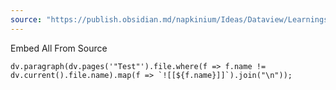 ```yaml
---
source: "https://publish.obsidian.md/napkinium/Ideas/Dataview/Learnings/Dataview+Learnings"
---
```


Embed All From Source
```
dv.paragraph(dv.pages('"Test"').file.where(f => f.name != dv.current().file.name).map(f => `![[${f.name}]]`).join("\n"));
```

